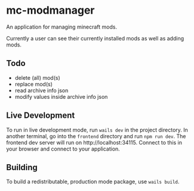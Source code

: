 # mc-modmanager

An application for managing minecraft mods.

Currently a user can see their currently installed mods as well as adding mods.

## Todo

- delete (all) mod(s)
- replace mod(s)
- read archive info json
- modify values inside archive info json

## Live Development

To run in live development mode, run `wails dev` in the project directory. In another terminal, go into the `frontend`
directory and run `npm run dev`. The frontend dev server will run on http://localhost:34115. Connect to this in your
browser and connect to your application.

## Building

To build a redistributable, production mode package, use `wails build`.
